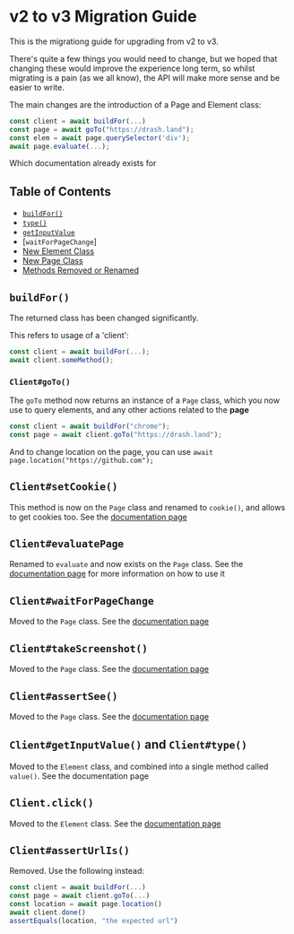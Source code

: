 # v2 to v3 Migration Guide

This is the migrationg guide for upgrading from v2 to v3.

There's quite a few things you would need to change, but we hoped that changing these would improve the experience long term, so whilst migrating is a pain (as we all know), the API will make more sense and be easier to write.

The main changes are the introduction of a Page and Element class:

```ts
const client = await buildFor(...)
const page = await goTo("https://drash.land");
const elem = await page.querySelector('div');
await page.evaluate(...);
```

Which documentation already exists for

## Table of Contents

- [`buildFor()`](#buildFor)
- [`type()`](#type)
- [`getInputValue`](#getInputValue)
- [`waitForPageChange`]
- [New Element Class](#new-element-class)
- [New Page Class](#new-page-class)
- [Methods Removed or Renamed](#methods-removed-or-renamed)

## `buildFor()`

The returned class has been changed significantly.

This refers to usage of a 'client':

```ts
const client = await buildFor(...);
await client.someMethod();
```

### `Client#goTo()`

The `goTo` method now returns an instance of a `Page` class, which you now use to query elements, and any other actions related to the **page**

```ts
const client = await buildFor("chrome");
const page = await client.goTo("https://drash.land");
```

And to change location on the page, you can use `await page.location("https://github.com");`

## `Client#setCookie()`

This method is now on the `Page` class and renamed to `cookie()`, and allows to get cookies too. See the [documentation page](https://drash.land/sinco/v3.x/tutorials/get-and-set-input)

## `Client#evaluatePage`

Renamed to `evaluate` and now exists on the `Page` class. See the [documentation page]() for more information on how to use it

## `Client#waitForPageChange`

Moved to the `Page` class. See the [documentation page]()

## `Client#takeScreenshot()`

Moved to the `Page` class. See the [documentation page]()

## `Client#assertSee()`

Moved to the `Page` class. See the [documentation page]()

## `Client#getInputValue()` and `Client#type()`

Moved to the `Element` class, and combined into a single method called `value()`. See the documentation page

## `Client.click()`

Moved to the `Element` class. See the [documentation page]()

## `Client#assertUrlIs()`

Removed. Use the following instead:

```ts
const client = await buildFor(...)
const page = await client.goTo(...)
const location = await page.location()
await client.done()
assertEquals(location, "the expected url")
```